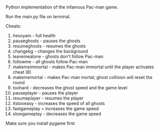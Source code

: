 Python implementation of the infamous Pac-man game.

Run the main.py file on terminal.

Cheats:

1) hesoyam 	      - full health
2) pauseghosts    - pauses the ghosts
3) resumeghosts	  - resumes the ghosts
4) changebg	      - changes the background
5) leavemealone	  - ghosts don't follow Pac-man
6) followme	      - all ghosts follow Pac-man
7) makemeimmortal - makes Pac-man immortal until the player activates cheat (8)
8) makememortal	  - makes Pac-man mortal; ghost collision will reset the round
9) toohard        - decreases the ghost speed and the game level
10) pauseplayer   - pauses the player
11) resumeplayer  - resumes the player
12) itstooeasy    - increases the speed of all ghosts
13) fastgameplay  = increases the game speed
14) slowgameplay  - decreases the game speed

Make sure you install pygame first

